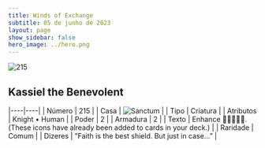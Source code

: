 ```yaml
---
title: Winds of Exchange
subtitle: 05 de junho de 2023
layout: page
show_sidebar: false
hero_image: ../hero.png
---
```


![215](https://mastervault-storage-prod.s3.amazonaws.com/media/card_front/en/600_215_e8ca023daa1b_en.png)


## Kassiel the Benevolent

|----|----|
| Número | 215 |
| Casa | ![Sanctum](https://archonarcana.com/images/thumb/c/c7/Sanctum.png/22px-Sanctum.png "Santuário") |
| Tipo | Criatura |
| Atributos | Knight • Human |
| Poder | 2 |
| Armadura | 2 |
| Texto | Enhance . (These icons have already been added to cards in your deck.)  |
| Raridade | Comum |
| Dizeres | ”Faith is the best shield. But just in case...” |
